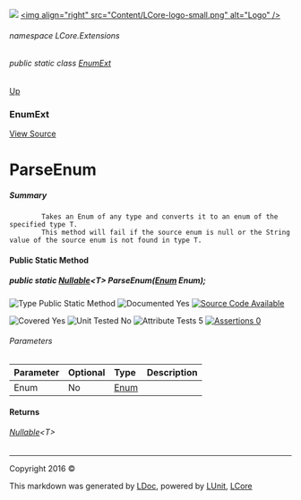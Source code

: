 ![](Content/LCore-banner-small.png "")
[&lt;img align=&quot;right&quot; src=&quot;Content/LCore-logo-small.png&quot; alt=&quot;Logo&quot; /&gt;](../README.md)

###### namespace LCore.Extensions

###### public static class [EnumExt](docs/EnumExt.md)
[Up](docs/EnumExt.md)

### EnumExt
[View Source](Extensions/Value%20Types/EnumExt.cs)

# ParseEnum

##### Summary

            Takes an Enum of any type and converts it to an enum of the specified type T.
            This method will fail if the source enum is null or the String value of the source enum is not found in type T.
            

#### Public Static Method

##### public static <a href="https://msdn.microsoft.com/en-us/library/b3h38hb0.aspx" alt="" target="_blank">Nullable</a>&lt;T&gt; ParseEnum(<a href="https://msdn.microsoft.com/en-us/library/system.enum.aspx" alt="">Enum</a> Enum);

![Type Public Static Method](http://b.repl.ca/v1/Type-Public%20Static%20Method-blue.png "")     ![Documented Yes](http://b.repl.ca/v1/Documented-Yes-brightgreen.png "") [![Source Code Available](http://b.repl.ca/v1/Source%20Code-Available-brightgreen.png "")](Extensions/Value%20Types/EnumExt.cs#L)

![Covered Yes](http://b.repl.ca/v1/Covered-Yes-brightgreen.png "") ![Unit Tested No](http://b.repl.ca/v1/Unit%20Tested-No-lightgrey.png "") ![Attribute Tests 5](http://b.repl.ca/v1/Attribute%20Tests-5-brightgreen.png "") [![Assertions 0](http://b.repl.ca/v1/Assertions-0-lightgrey.png "")](Extensions/Value%20Types/EnumExt.cs)

###### Parameters

Parameter | Optional | Type | Description
:---  | :---  | :---  | :--- 
Enum | No | [Enum](https://msdn.microsoft.com/en-us/library/system.enum.aspx) | 


#### Returns

###### <a href="https://msdn.microsoft.com/en-us/library/b3h38hb0.aspx" alt="" target="_blank">Nullable</a>&lt;T&gt;



---

Copyright 2016 &copy; [](../README.md) [](../TableOfContents.md)

This markdown was generated by [LDoc](https://github.com/CodeSingularity/LDoc), powered by [LUnit](https://github.com/CodeSingularity/LUnit), [LCore](https://github.com/CodeSingularity/LCore)

